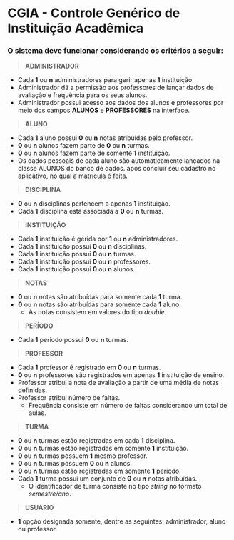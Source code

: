 # CGIA - Controle Genérico de Instituição Acadêmica

### O sistema deve funcionar considerando os critérios a seguir:

> **ADMINISTRADOR**  
  - Cada **1** ou **n** administradores para gerir apenas **1** instituição.
  - Administrador dá a permissão aos professores de lançar dados de avaliação e frequência para os seus alunos.
  - Administrador possui acesso aos dados dos alunos e professores por meio dos campos **ALUNOS** e **PROFESSORES** na interface.

> **ALUNO**
  - Cada **1** aluno possui **0** ou **n** notas atribuídas pelo professor.
  - **0** ou **n** alunos fazem parte de **0** ou **n** turmas.
  - **0** ou **n** alunos fazem parte de somente **1** instituição.
  - Os dados pessoais de cada aluno são automaticamente lançados na classe ALUNOS do banco de dados.
  após concluir seu cadastro no aplicativo, no qual a matrícula é feita.
  
> **DISCIPLINA**
  - **0** ou **n** disciplinas pertencem a apenas **1** instituição.
  - Cada **1** disciplina está associada a **0** ou **n** turmas.
  
> **INSTITUIÇÃO**
  - Cada **1** instituição é gerida por **1** ou **n** administradores.
  - Cada **1** instituição possui **0** ou **n** disciplinas.
  - Cada **1** instituição possui **0** ou **n** turmas.
  - Cada **1** instituição possui **0** ou **n** professores.
  - Cada **1** instituição possui **0** ou **n** alunos.
  
> **NOTAS**
  - **0** ou **n** notas são atribuídas para somente cada **1** turma.
  - **0** ou **n** notas são atribuídas para somente cada **1** aluno.
    - As notas consistem em valores do tipo *double*.
  
> **PERÍODO**
  - Cada **1** período possui **0** ou **n** turmas.
 
> **PROFESSOR**
  - Cada **1** professor é registrado em **0** ou **n** turmas.
  - **0** ou **n** professores são registrados em apenas **1** instituição de ensino.
  - Professor atribui a nota de avaliação a partir de uma média de notas definidas.
  - Professor atribui número de faltas.
    - Frequência consiste em número de faltas considerando um total de aulas.

> **TURMA**
  - **0** ou **n** turmas estão registradas em cada **1** disciplina.
  - **0** ou **n** turmas estão registradas em somente **1** instituição.
  - **0** ou **n** turmas possuem **1** mesmo professor.
  - **0** ou **n** turmas possuem **0** ou **n** alunos.
  - **0** ou **n** turmas estão registradas em somente **1** período.
  - Cada **1** turma possui um conjunto de **0** ou **n** notas atribuídas.
    - O identificador de turma consiste no tipo *string* no formato *semestre/ano*.
  
> **USUÁRIO**
  - **1** opção designada somente, dentre as seguintes: administrador, aluno ou professor.
